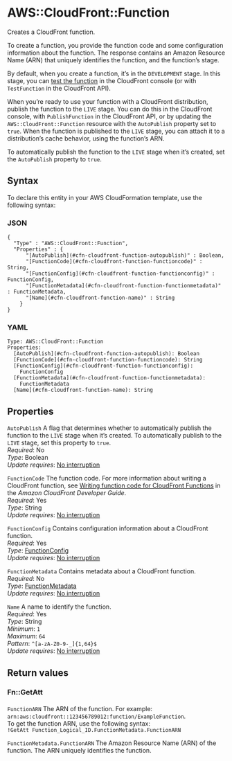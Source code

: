 # AWS::CloudFront::Function<a name="aws-resource-cloudfront-function"></a>

Creates a CloudFront function\.

To create a function, you provide the function code and some configuration information about the function\. The response contains an Amazon Resource Name \(ARN\) that uniquely identifies the function, and the function’s stage\.

By default, when you create a function, it’s in the `DEVELOPMENT` stage\. In this stage, you can [test the function](https://docs.aws.amazon.com/AmazonCloudFront/latest/DeveloperGuide/test-function.html) in the CloudFront console \(or with `TestFunction` in the CloudFront API\)\.

When you’re ready to use your function with a CloudFront distribution, publish the function to the `LIVE` stage\. You can do this in the CloudFront console, with `PublishFunction` in the CloudFront API, or by updating the `AWS::CloudFront::Function` resource with the `AutoPublish` property set to `true`\. When the function is published to the `LIVE` stage, you can attach it to a distribution’s cache behavior, using the function’s ARN\.

To automatically publish the function to the `LIVE` stage when it’s created, set the `AutoPublish` property to `true`\.

## Syntax<a name="aws-resource-cloudfront-function-syntax"></a>

To declare this entity in your AWS CloudFormation template, use the following syntax:

### JSON<a name="aws-resource-cloudfront-function-syntax.json"></a>

```
{
  "Type" : "AWS::CloudFront::Function",
  "Properties" : {
      "[AutoPublish](#cfn-cloudfront-function-autopublish)" : Boolean,
      "[FunctionCode](#cfn-cloudfront-function-functioncode)" : String,
      "[FunctionConfig](#cfn-cloudfront-function-functionconfig)" : FunctionConfig,
      "[FunctionMetadata](#cfn-cloudfront-function-functionmetadata)" : FunctionMetadata,
      "[Name](#cfn-cloudfront-function-name)" : String
    }
}
```

### YAML<a name="aws-resource-cloudfront-function-syntax.yaml"></a>

```
Type: AWS::CloudFront::Function
Properties:
  [AutoPublish](#cfn-cloudfront-function-autopublish): Boolean
  [FunctionCode](#cfn-cloudfront-function-functioncode): String
  [FunctionConfig](#cfn-cloudfront-function-functionconfig):
    FunctionConfig
  [FunctionMetadata](#cfn-cloudfront-function-functionmetadata):
    FunctionMetadata
  [Name](#cfn-cloudfront-function-name): String
```

## Properties<a name="aws-resource-cloudfront-function-properties"></a>

`AutoPublish` <a name="cfn-cloudfront-function-autopublish"></a>
A flag that determines whether to automatically publish the function to the `LIVE` stage when it’s created\. To automatically publish to the `LIVE` stage, set this property to `true`\.  
_Required_: No  
_Type_: Boolean  
_Update requires_: [No interruption](https://docs.aws.amazon.com/AWSCloudFormation/latest/UserGuide/using-cfn-updating-stacks-update-behaviors.html#update-no-interrupt)

`FunctionCode` <a name="cfn-cloudfront-function-functioncode"></a>
The function code\. For more information about writing a CloudFront function, see [Writing function code for CloudFront Functions](https://docs.aws.amazon.com/AmazonCloudFront/latest/DeveloperGuide/writing-function-code.html) in the _Amazon CloudFront Developer Guide_\.  
_Required_: Yes  
_Type_: String  
_Update requires_: [No interruption](https://docs.aws.amazon.com/AWSCloudFormation/latest/UserGuide/using-cfn-updating-stacks-update-behaviors.html#update-no-interrupt)

`FunctionConfig` <a name="cfn-cloudfront-function-functionconfig"></a>
Contains configuration information about a CloudFront function\.  
_Required_: Yes  
_Type_: [FunctionConfig](aws-properties-cloudfront-function-functionconfig.md)  
_Update requires_: [No interruption](https://docs.aws.amazon.com/AWSCloudFormation/latest/UserGuide/using-cfn-updating-stacks-update-behaviors.html#update-no-interrupt)

`FunctionMetadata` <a name="cfn-cloudfront-function-functionmetadata"></a>
Contains metadata about a CloudFront function\.  
_Required_: No  
_Type_: [FunctionMetadata](aws-properties-cloudfront-function-functionmetadata.md)  
_Update requires_: [No interruption](https://docs.aws.amazon.com/AWSCloudFormation/latest/UserGuide/using-cfn-updating-stacks-update-behaviors.html#update-no-interrupt)

`Name` <a name="cfn-cloudfront-function-name"></a>
A name to identify the function\.  
_Required_: Yes  
_Type_: String  
_Minimum_: `1`  
_Maximum_: `64`  
_Pattern_: `^[a-zA-Z0-9-_]{1,64}$`  
_Update requires_: [No interruption](https://docs.aws.amazon.com/AWSCloudFormation/latest/UserGuide/using-cfn-updating-stacks-update-behaviors.html#update-no-interrupt)

## Return values<a name="aws-resource-cloudfront-function-return-values"></a>

### Fn::GetAtt<a name="aws-resource-cloudfront-function-return-values-fn--getatt"></a>

#### <a name="aws-resource-cloudfront-function-return-values-fn--getatt-fn--getatt"></a>

`FunctionARN` <a name="FunctionARN-fn::getatt"></a>
The ARN of the function\. For example:  
`arn:aws:cloudfront::123456789012:function/ExampleFunction`\.  
To get the function ARN, use the following syntax:  
`!GetAtt Function_Logical_ID.FunctionMetadata.FunctionARN`

`FunctionMetadata.FunctionARN` <a name="FunctionMetadata.FunctionARN-fn::getatt"></a>
The Amazon Resource Name \(ARN\) of the function\. The ARN uniquely identifies the function\.
